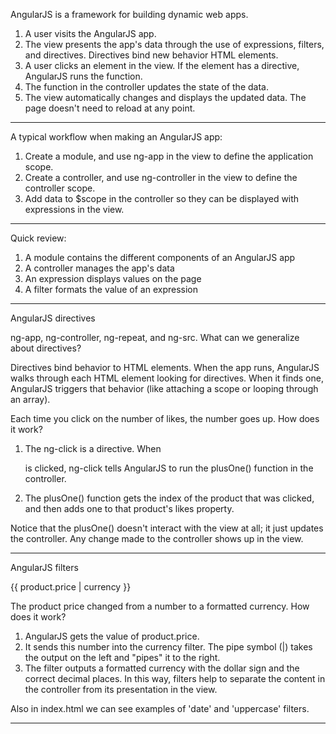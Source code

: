 AngularJS is a framework for building dynamic web apps.

1. A user visits the AngularJS app.
2. The view presents the app's data through the use of expressions, filters, and directives. Directives bind new behavior HTML elements.
3. A user clicks an element in the view. If the element has a directive, AngularJS runs the function.
4. The function in the controller updates the state of the data.
5. The view automatically changes and displays the updated data. The page doesn't need to reload at any point.
_________________________________________________________________
A typical workflow when making an AngularJS app:

1. Create a module, and use ng-app in the view to define the application scope.
2. Create a controller, and use ng-controller in the view to define the controller scope.
3. Add data to $scope in the controller so they can be displayed with expressions in the view.
_________________________________________________________________
Quick review:

1. A module contains the different components of an AngularJS app
2. A controller manages the app's data
3. An expression displays values on the page
4. A filter formats the value of an expression

_________________________________________________________________
AngularJS directives

ng-app, ng-controller, ng-repeat, and ng-src. What can we generalize about directives?

Directives bind behavior to HTML elements. When the app runs, AngularJS walks through each HTML element looking for directives. When it finds one, AngularJS triggers that behavior (like attaching a scope or looping through an array).

Each time you click on the number of likes, the number goes up. How does it work?

1. The ng-click is a directive. When <p class="likes"> is clicked, ng-click tells AngularJS to run the plusOne() function in the controller.
2. The plusOne() function gets the index of the product that was clicked, and then adds one to that product's likes property.

Notice that the plusOne() doesn't interact with the view at all; it just updates the controller. Any change made to the controller shows up in the view.
_________________________________________________________________
AngularJS filters

<p class="price">{{ product.price | currency }}</p>

The product price changed from a number to a formatted currency. How does it work?

1. AngularJS gets the value of product.price.
2. It sends this number into the currency filter. The pipe symbol (|) takes the output on the left and "pipes" it to the right.
3. The filter outputs a formatted currency with the dollar sign and the correct decimal places.
In this way, filters help to separate the content in the controller from its presentation in the view.

Also in index.html we can see examples of 'date' and 'uppercase' filters.
_________________________________________________________________
